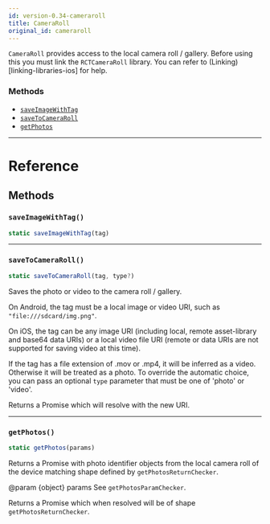 ```yaml
---
id: version-0.34-cameraroll
title: CameraRoll
original_id: cameraroll
---
```


`CameraRoll` provides access to the local camera roll / gallery. Before using this you must link the `RCTCameraRoll` library. You can refer to (Linking)[linking-libraries-ios] for help.

### Methods

- [`saveImageWithTag`](cameraroll#saveimagewithtag)
- [`saveToCameraRoll`](cameraroll#savetocameraroll)
- [`getPhotos`](cameraroll#getphotos)

---

# Reference

## Methods

### `saveImageWithTag()`

```jsx
static saveImageWithTag(tag)
```

---

### `saveToCameraRoll()`

```jsx
static saveToCameraRoll(tag, type?)
```

Saves the photo or video to the camera roll / gallery.

On Android, the tag must be a local image or video URI, such as `"file:///sdcard/img.png"`.

On iOS, the tag can be any image URI (including local, remote asset-library and base64 data URIs) or a local video file URI (remote or data URIs are not supported for saving video at this time).

If the tag has a file extension of .mov or .mp4, it will be inferred as a video. Otherwise it will be treated as a photo. To override the automatic choice, you can pass an optional `type` parameter that must be one of 'photo' or 'video'.

Returns a Promise which will resolve with the new URI.

---

### `getPhotos()`

```jsx
static getPhotos(params)
```

Returns a Promise with photo identifier objects from the local camera roll of the device matching shape defined by `getPhotosReturnChecker`.

@param {object} params See `getPhotosParamChecker`.

Returns a Promise which when resolved will be of shape `getPhotosReturnChecker`.
